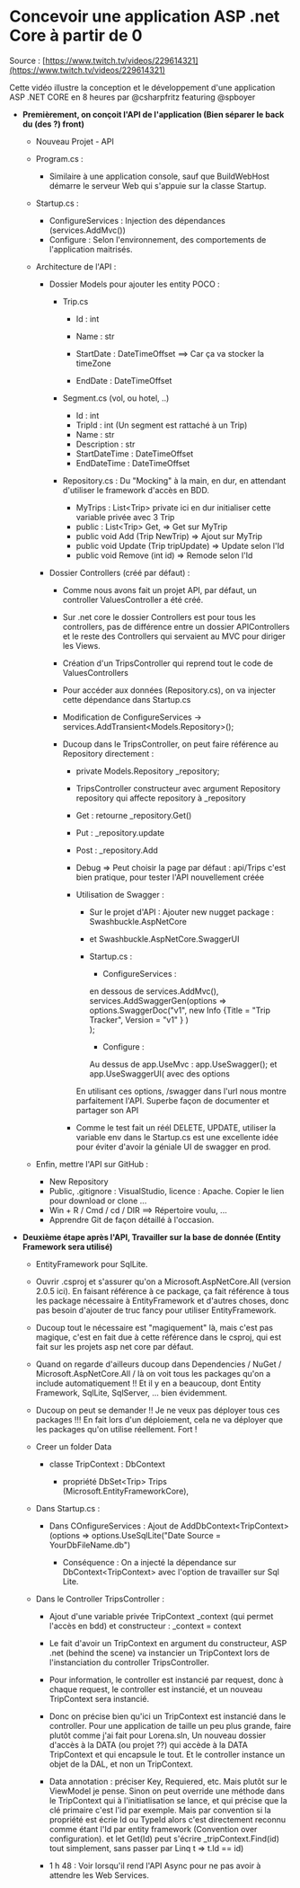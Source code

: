 # Concevoir une application ASP .net Core à partir de 0

Source : [https://www.twitch.tv/videos/229614321](https://www.twitch.tv/videos/229614321)

Cette vidéo illustre la conception et le développement d'une application ASP .NET CORE en 8 heures par @csharpfritz featuring @spboyer

* **Premièrement, on conçoit l'API de l'application \(Bien séparer le back du \(des ?\) front\)**

  * Nouveau Projet - API
  * Program.cs :
    * Similaire à une application console, sauf que BuildWebHost démarre le serveur Web qui s'appuie sur la classe Startup.
  * Startup.cs :
    * ConfigureServices : Injection des dépendances \(services.AddMvc\(\)\)
    * Configure : Selon l'environnement, des comportements de l'application maitrisés.
  * Architecture de l'API :

    * Dossier Models pour ajouter les entity POCO :

      * Trip.cs

        * Id : int
        * Name : str
        * StartDate : DateTimeOffset ==&gt; Car ça va stocker la timeZone

        * EndDate : DateTimeOffset

      * Segment.cs \(vol, ou hotel, ..\)

        * Id : int
        * TripId : int \(Un segment est rattaché à un Trip\)
        * Name : str
        * Description : str
        * StartDateTime : DateTimeOffset
        * EndDateTime : DateTimeOffset

      * Repository.cs : Du "Mocking" à la main, en dur, en attendant d'utiliser le framework d'accès en BDD.

        * MyTrips : List&lt;Trip&gt; private ici en dur initialiser cette variable privée avec 3 Trip
        * public : List&lt;Trip&gt; Get, =&gt; Get sur MyTrip
        * public void Add \(Trip NewTrip\) =&gt; Ajout sur MyTrip
        * public void Update \(Trip tripUpdate\) =&gt; Update selon l'Id
        * public void Remove \(int id\) =&gt; Remode selon l'Id

    * Dossier Controllers \(créé par défaut\) :

      * Comme nous avons fait un projet API, par défaut, un controller ValuesController a été créé.
      * Sur .net core le dossier Controllers est pour tous les controllers, pas de différence entre un dossier APIControllers et le reste des Controllers qui servaient au MVC pour diriger les Views.
      * Création d'un TripsController qui reprend tout le code de ValuesControllers 
      * Pour accéder aux données \(Repository.cs\), on va injecter cette dépendance dans Startup.cs
      * Modification de ConfigureServices -&gt; services.AddTransient&lt;Models.Repository&gt;\(\);
      * Ducoup dans le TripsController, on peut faire référence au Repository directement :

        * private Models.Repository \_repository; 
        * TripsController constructeur avec argument Repository repository qui affecte repository à \_repository
        * Get : retourne \_repository.Get\(\)
        * Put : \_repository.update
        * Post : \_repository.Add
        * Debug =&gt; Peut choisir la page par défaut : api/Trips c'est bien pratique, pour tester l'API nouvellement créée
        * Utilisation de Swagger :

          * Sur le projet d'API : Ajouter new nugget package : Swashbuckle.AspNetCore
          * et Swashbuckle.AspNetCore.SwaggerUI
          * Startup.cs :

            * ConfigureServices : 

            en dessous de services.AddMvc\(\),  
            services.AddSwaggerGen\(options =&gt; options.SwaggerDoc\("v1", new Info {Title = "Trip Tracker", Version = "v1" } \)  
            \);

            * Configure : 

            Au dessus de app.UseMvc : app.UseSwagger\(\); et app.UseSwaggerUI\( avec des options

          En utilisant ces options, /swagger dans l'url nous montre parfaitement l'API. Superbe façon de documenter et partager son API

        * Comme le test fait un réél DELETE, UPDATE, utiliser la variable env dans le Startup.cs est une excellente idée pour éviter d'avoir la géniale UI de swagger en prod.

  * Enfin, mettre l'API sur GitHub :

    * New Repository
    * Public, .gitignore : VisualStudio, licence : Apache. Copier le lien pour download or clone ...
    * Win + R / Cmd / cd / DIR ==&gt; Répertoire voulu, ...
    * Apprendre Git de façon détaillé à l'occasion.

* **Deuxième étape après l'API, Travailler sur la base de donnée \(Entity Framework sera utilisé\)**

  * EntityFramework pour SqlLite.

  * Ouvrir .csproj et s'assurer qu'on a Microsoft.AspNetCore.All \(version 2.0.5 ici\). En faisant référence à ce package, ça fait référence à tous les package nécessaire à EntityFramework et d'autres choses, donc pas besoin d'ajouter de truc fancy pour utiliser EntityFramework.

  * Ducoup tout le nécessaire est "magiquement" là, mais c'est pas magique, c'est en fait due à cette référence dans le csproj, qui est fait sur les projets asp net core par défaut.

  * Quand on regarde d'ailleurs ducoup dans Dependencies / NuGet / Microsoft.AspNetCore.All / là on voit tous les packages qu'on a include automatiquement !! Et il y en a beaucoup, dont Entity Framework, SqlLite, SqlServer, ... bien évidemment.

  * Ducoup on peut se demander !! Je ne veux pas déployer tous ces packages !!! En fait lors d'un déploiement, cela ne va déployer que les packages qu'on utilise réellement. Fort !

  * Creer un folder Data

    * classe TripContext : DbContext

      * propriété DbSet&lt;Trip&gt; Trips \(Microsoft.EntityFrameworkCore\), 

  * Dans Startup.cs :

    * Dans COnfigureServices : Ajout de AddDbContext&lt;TripContext&gt; \(options =&gt; options.UseSqlLite\("Date Source = YourDbFileName.db"\)

      * Conséquence : On a injecté la dépendance sur DbContext&lt;TripContext&gt; avec l'option de travailler sur Sql Lite.

  * Dans le Controller TripsController :

    * Ajout d'une variable privée TripContext \_context \(qui permet l'accès en bdd\) et constructeur : \_context = context

    * Le fait d'avoir un TripContext en argument du constructeur, ASP .net \(behind the scene\) va instancier un TripContext lors de l'instanciation du controller TripsController.

    * Pour information, le controller est instancié par request, donc à chaque request, le controller est instancié, et un nouveau TripContext sera instancié.

    * Donc on précise bien qu'ici un TripContext est instancié dans le controller. Pour une application de taille un peu plus grande, faire plutôt comme j'ai fait pour Lorena.sln, Un nouveau dossier d'accès à la DATA \(ou projet ??\) qui accède à la DATA TripContext et qui encapsule le tout. Et le controller instance un objet de la DAL, et non un TripContext.

    * Data annotation : préciser Key, Requiered, etc. Mais plutôt sur le ViewModel je pense. Sinon on peut override une méthode dans le TripContext qui à l'initiatlisation se lance, et qui précise que la clé primaire c'est l'id par exemple. Mais par convention si la propriété est écrie Id ou TypeId alors c'est directement reconnu comme étant l'Id par entity framework \(Convention over configuration\). et let Get\(Id\) peut s'écrire \_tripContext.Find\(id\) tout simplement, sans passer par Linq t =&gt; t.Id == id\)

    * 1 h 48 : Voir lorsqu'il rend l'API Async pour ne pas avoir à attendre les Web Services.



